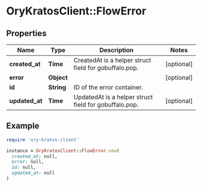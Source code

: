 # OryKratosClient::FlowError

## Properties

| Name | Type | Description | Notes |
| ---- | ---- | ----------- | ----- |
| **created_at** | **Time** | CreatedAt is a helper struct field for gobuffalo.pop. | [optional] |
| **error** | **Object** |  | [optional] |
| **id** | **String** | ID of the error container. |  |
| **updated_at** | **Time** | UpdatedAt is a helper struct field for gobuffalo.pop. | [optional] |

## Example

```ruby
require 'ory-kratos-client'

instance = OryKratosClient::FlowError.new(
  created_at: null,
  error: null,
  id: null,
  updated_at: null
)
```


